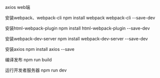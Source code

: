 axios web端

安装webpack、webpack-cli
npm install webpack webpack-cli --save-dev

安装html-webpack-plugin
npm install html-webpack-plugin --save-dev

安装webpack-dev-server
npm install webpack-dev-server --save-dev

安装axios
npm install axios --save

编译发布
npm run build

运行开发者服务器
npm run dev